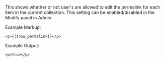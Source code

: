 This shows whether or not user's are allowed to edit the permalink for each item in the current collection. This setting can be enabled/disabled in the Modify panel in Admin.

Example Markup:
```
<p>{{show_permalink}}</p>
```

Example Output:
```
<p>true</p>
```
